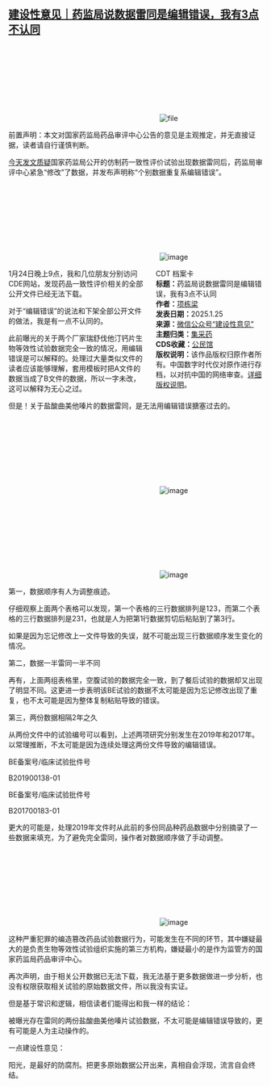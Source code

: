 <!--1737800265000-->
[建设性意见｜药监局说数据雷同是编辑错误，我有3点不认同](https://chinadigitaltimes.net/chinese/715363.html)
------

<p><img decoding="async" src="data:image/svg+xml,%3Csvg%20xmlns='http://www.w3.org/2000/svg'%20viewBox='0%200%200%200'%3E%3C/svg%3E" alt="file" data-lazy-src="https://chinadigitaltimes.net/chinese/files/2025/01/image-1737800051081.png"><noscript><img decoding="async" src="https://chinadigitaltimes.net/chinese/files/2025/01/image-1737800051081.png" alt="file"></noscript></p><p>前置声明：本文对国家药监局药品审评中心公告的意见是主观推定，并无直接证据，读者请自行谨慎判断。</p><p><a href="https://mp.weixin.qq.com/s?__biz=MzI0NTAzOTI1Nw==&amp;mid=2650106295&amp;idx=1&amp;sn=8af667a21430ca0e825cb25270d3c25a&amp;scene=21#wechat_redirect">今天发文质疑</a>国家药监局公开的仿制药一致性评价试验出现数据雷同后，药监局审评中心紧急“修改”了数据，并发布声明称“个别数据重复系编辑错误”。</p><p><img decoding="async" src="data:image/svg+xml,%3Csvg%20xmlns='http://www.w3.org/2000/svg'%20viewBox='0%200%200%200'%3E%3C/svg%3E" alt="image" data-lazy-src="https://chinadigitaltimes.net/chinese/files/2025/01/post-715363-6794ba49c5df5."><noscript><img decoding="async" src="https://chinadigitaltimes.net/chinese/files/2025/01/post-715363-6794ba49c5df5." alt="image"></noscript></p><div style="width:42%;float:right;padding-left:20px;"><div class="su-spoiler su-spoiler-style-fancy su-spoiler-icon-chevron-circle" data-scroll-offset="0" data-anchor-in-url="no"><div class="su-spoiler-title" tabindex="0" role="button"><span class="su-spoiler-icon"></span>CDT 档案卡</div><div class="su-spoiler-content su-u-clearfix su-u-trim"><strong>标题：</strong>药监局说数据雷同是编辑错误，我有3点不认同<br><strong>作者：</strong><a href="https://chinadigitaltimes.net/space/建设性意见" target="_blank">项栋梁</a><br><strong>发表日期：</strong>2025.1.25<br><strong>来源：</strong><a href="https://web.archive.org/web/*/https://mp.weixin.qq.com/s/NL1ecR-l-UO2ZhgjTH260g" target="_blank">微信公众号“建设性意见”</a><br><strong>主题归类：</strong><a href="https://chinadigitaltimes.net/space/集采药" target="_blank">集采药</a><br><strong>CDS收藏：</strong><a href="https://chinadigitaltimes.net/space/%E5%85%AC%E6%B0%91%E9%A6%86" target="_blank" rel="noopener">公民馆</a><br><strong>版权说明：</strong>该作品版权归原作者所有。中国数字时代仅对原作进行存档，以对抗中国的网络审查。<a href="https://chinadigitaltimes.net/chinese/copyright">详细版权说明</a>。</div></div></div><p>1月24日晚上9点，我和几位朋友分别访问CDE网站，发现药品一致性评价相关的全部公开文件已经无法下载。</p><p>对于“编辑错误”的说法和下架全部公开文件的做法，我是有一点不认同的。</p><p>此前曝光的关于两个厂家瑞舒伐他汀钙片生物等效性试验数据完全一致的情况，用编辑错误是可以解释的。处理过大量类似文件的读者应该能够理解，套用模板时把A文件的数据当成了B文件的数据，所以一字未改，这可以解释为无心之过。</p><p>但是！关于盐酸曲美他嗪片的数据雷同，是无法用编辑错误搪塞过去的。</p><p><img decoding="async" src="data:image/svg+xml,%3Csvg%20xmlns='http://www.w3.org/2000/svg'%20viewBox='0%200%200%200'%3E%3C/svg%3E" alt="image" data-lazy-src="https://chinadigitaltimes.net/chinese/files/2025/01/post-715363-6794ba49cfeda."><noscript><img decoding="async" src="https://chinadigitaltimes.net/chinese/files/2025/01/post-715363-6794ba49cfeda." alt="image"></noscript></p><p><img decoding="async" src="data:image/svg+xml,%3Csvg%20xmlns='http://www.w3.org/2000/svg'%20viewBox='0%200%200%200'%3E%3C/svg%3E" alt="image" data-lazy-src="https://chinadigitaltimes.net/chinese/files/2025/01/post-715363-6794ba49d9e50."><noscript><img decoding="async" src="https://chinadigitaltimes.net/chinese/files/2025/01/post-715363-6794ba49d9e50." alt="image"></noscript></p><p>第一，数据顺序有人为调整痕迹。</p><p>仔细观察上面两个表格可以发现，第一个表格的三行数据排列是123，而第二个表格的三行数据排列是231，也就是人为把第1行数据剪切后粘贴到了第3行。</p><p>如果是因为忘记修改上一文件导致的失误，就不可能出现三行数据顺序发生变化的情况。</p><p>第二，数据一半雷同一半不同</p><p>再有，上面两组表格里，空腹试验的数据完全一致，到了餐后试验的数据却又出现了明显不同。这更进一步表明该BE试验的数据不太可能是因为忘记修改出现了重复，也不太可能是因为整体复制粘贴导致的错误。</p><p>第三，两份数据相隔2年之久</p><p>从两份文件中的试验编号可以看到，上述两项研究分别发生在2019年和2017年。以常理推断，不太可能是因为连续处理这两份文件导致的编辑错误。</p><p>BE备案号/临床试验批件号</p><p>B201900138-01</p><p>BE备案号/临床试验批件号</p><p>B201700183-01</p><p>更大的可能是，处理2019年文件时从此前的多份同品种药品数据中分别摘录了一些数据来填充，为了避免完全雷同，操作者对数据顺序做了手动调整。</p><p><img decoding="async" src="data:image/svg+xml,%3Csvg%20xmlns='http://www.w3.org/2000/svg'%20viewBox='0%200%200%200'%3E%3C/svg%3E" alt="image" data-lazy-src="https://chinadigitaltimes.net/chinese/files/2025/01/post-715363-6794ba49e1a7a."><noscript><img decoding="async" src="https://chinadigitaltimes.net/chinese/files/2025/01/post-715363-6794ba49e1a7a." alt="image"></noscript></p><p>这种严重犯罪的编造篡改药品试验数据行为，可能发生在不同的环节，其中嫌疑最大的是负责生物等效性试验组织实施的第三方机构，嫌疑最小的是作为监管方的国家药监局药品审评中心。</p><p>再次声明，由于相关公开数据已无法下载，我无法基于更多数据做进一步分析，也没有权限获取相关试验的原始数据文件，所以我没有实证。</p><p>但是基于常识和逻辑，相信读者们能得出和我一样的结论：</p><p>被曝光存在雷同的两份盐酸曲美他嗪片试验数据，不太可能是编辑错误导致的，更有可能是人为主动操作的。</p><p>一点建设性意见：</p><p>阳光，是最好的防腐剂。把更多原始数据公开出来，真相自会浮现，流言自会终结。</p><div class="addtoany_share_save_container addtoany_content addtoany_content_bottom"><div class="a2a_kit a2a_kit_size_32 addtoany_list" data-a2a-url="https://chinadigitaltimes.net/chinese/715363.html" data-a2a-title="建设性意见｜药监局说数据雷同是编辑错误，我有3点不认同"><a class="a2a_button_facebook" href="https://www.addtoany.com/add_to/facebook?linkurl=https%3A%2F%2Fchinadigitaltimes.net%2Fchinese%2F715363.html&amp;linkname=%E5%BB%BA%E8%AE%BE%E6%80%A7%E6%84%8F%E8%A7%81%EF%BD%9C%E8%8D%AF%E7%9B%91%E5%B1%80%E8%AF%B4%E6%95%B0%E6%8D%AE%E9%9B%B7%E5%90%8C%E6%98%AF%E7%BC%96%E8%BE%91%E9%94%99%E8%AF%AF%EF%BC%8C%E6%88%91%E6%9C%893%E7%82%B9%E4%B8%8D%E8%AE%A4%E5%90%8C" title="Facebook" rel="nofollow noopener" target="_blank"></a><a class="a2a_button_twitter" href="https://www.addtoany.com/add_to/twitter?linkurl=https%3A%2F%2Fchinadigitaltimes.net%2Fchinese%2F715363.html&amp;linkname=%E5%BB%BA%E8%AE%BE%E6%80%A7%E6%84%8F%E8%A7%81%EF%BD%9C%E8%8D%AF%E7%9B%91%E5%B1%80%E8%AF%B4%E6%95%B0%E6%8D%AE%E9%9B%B7%E5%90%8C%E6%98%AF%E7%BC%96%E8%BE%91%E9%94%99%E8%AF%AF%EF%BC%8C%E6%88%91%E6%9C%893%E7%82%B9%E4%B8%8D%E8%AE%A4%E5%90%8C" title="Twitter" rel="nofollow noopener" target="_blank"></a><a class="a2a_button_telegram" href="https://www.addtoany.com/add_to/telegram?linkurl=https%3A%2F%2Fchinadigitaltimes.net%2Fchinese%2F715363.html&amp;linkname=%E5%BB%BA%E8%AE%BE%E6%80%A7%E6%84%8F%E8%A7%81%EF%BD%9C%E8%8D%AF%E7%9B%91%E5%B1%80%E8%AF%B4%E6%95%B0%E6%8D%AE%E9%9B%B7%E5%90%8C%E6%98%AF%E7%BC%96%E8%BE%91%E9%94%99%E8%AF%AF%EF%BC%8C%E6%88%91%E6%9C%893%E7%82%B9%E4%B8%8D%E8%AE%A4%E5%90%8C" title="Telegram" rel="nofollow noopener" target="_blank"></a><a class="a2a_button_reddit" href="https://www.addtoany.com/add_to/reddit?linkurl=https%3A%2F%2Fchinadigitaltimes.net%2Fchinese%2F715363.html&amp;linkname=%E5%BB%BA%E8%AE%BE%E6%80%A7%E6%84%8F%E8%A7%81%EF%BD%9C%E8%8D%AF%E7%9B%91%E5%B1%80%E8%AF%B4%E6%95%B0%E6%8D%AE%E9%9B%B7%E5%90%8C%E6%98%AF%E7%BC%96%E8%BE%91%E9%94%99%E8%AF%AF%EF%BC%8C%E6%88%91%E6%9C%893%E7%82%B9%E4%B8%8D%E8%AE%A4%E5%90%8C" title="Reddit" rel="nofollow noopener" target="_blank"></a><a class="a2a_button_whatsapp" href="https://www.addtoany.com/add_to/whatsapp?linkurl=https%3A%2F%2Fchinadigitaltimes.net%2Fchinese%2F715363.html&amp;linkname=%E5%BB%BA%E8%AE%BE%E6%80%A7%E6%84%8F%E8%A7%81%EF%BD%9C%E8%8D%AF%E7%9B%91%E5%B1%80%E8%AF%B4%E6%95%B0%E6%8D%AE%E9%9B%B7%E5%90%8C%E6%98%AF%E7%BC%96%E8%BE%91%E9%94%99%E8%AF%AF%EF%BC%8C%E6%88%91%E6%9C%893%E7%82%B9%E4%B8%8D%E8%AE%A4%E5%90%8C" title="WhatsApp" rel="nofollow noopener" target="_blank"></a><a class="a2a_button_email" href="https://www.addtoany.com/add_to/email?linkurl=https%3A%2F%2Fchinadigitaltimes.net%2Fchinese%2F715363.html&amp;linkname=%E5%BB%BA%E8%AE%BE%E6%80%A7%E6%84%8F%E8%A7%81%EF%BD%9C%E8%8D%AF%E7%9B%91%E5%B1%80%E8%AF%B4%E6%95%B0%E6%8D%AE%E9%9B%B7%E5%90%8C%E6%98%AF%E7%BC%96%E8%BE%91%E9%94%99%E8%AF%AF%EF%BC%8C%E6%88%91%E6%9C%893%E7%82%B9%E4%B8%8D%E8%AE%A4%E5%90%8C" title="Email" rel="nofollow noopener" target="_blank"></a><a class="a2a_button_copy_link" href="https://www.addtoany.com/add_to/copy_link?linkurl=https%3A%2F%2Fchinadigitaltimes.net%2Fchinese%2F715363.html&amp;linkname=%E5%BB%BA%E8%AE%BE%E6%80%A7%E6%84%8F%E8%A7%81%EF%BD%9C%E8%8D%AF%E7%9B%91%E5%B1%80%E8%AF%B4%E6%95%B0%E6%8D%AE%E9%9B%B7%E5%90%8C%E6%98%AF%E7%BC%96%E8%BE%91%E9%94%99%E8%AF%AF%EF%BC%8C%E6%88%91%E6%9C%893%E7%82%B9%E4%B8%8D%E8%AE%A4%E5%90%8C" title="Copy Link" rel="nofollow noopener" target="_blank"></a><a class="a2a_dd addtoany_share_save addtoany_share" href="https://www.addtoany.com/share"></a></div></div>
